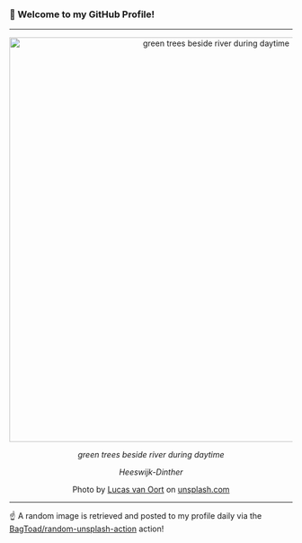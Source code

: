 ### 👋 Welcome to my GitHub Profile!

----

<div align="center">
  <img width="720" src="https://images.unsplash.com/photo-1589042112593-1a1e24d6ec1e?crop=entropy&cs=tinysrgb&fit=max&fm=jpg&ixid=M3w1NTI0OTR8MHwxfHJhbmRvbXx8fHx8fHx8fDE3NDY2ODQ4NzV8&ixlib=rb-4.1.0&q=80&w=1080" alt="green trees beside river during daytime">
  
  <em>green trees beside river during daytime</em>
  
  <em>Heeswijk-Dinther</em>
  
  Photo by [Lucas van Oort](null) on [unsplash.com](https://unsplash.com/)
</div>

----

☝️ A random image is retrieved and posted to my profile daily via the [BagToad/random-unsplash-action](https://github.com/BagToad/random-unsplash-action) action!
